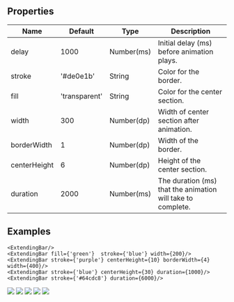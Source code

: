 
## Properties
Name                | Default                  |  Type      | Description
--------------------|--------------------------|------------|------------------------------------------------------------
delay               | 1000                     | Number(ms) | Initial delay (ms) before animation plays.
stroke              | '#de0e1b'                | String     | Color for the border.
fill                | 'transparent'            | String     | Color for the center section.
width               | 300                      | Number(dp) | Width of center section after animation.
borderWidth         | 1                        | Number(dp) | Width of the border.
centerHeight        | 6                        | Number(dp) | Height of the center section.
duration            | 2000                     | Number(ms) | The duration (ms) that the animation will take to complete.

## Examples
```
<ExtendingBar/>
<ExtendingBar fill={'green'}  stroke={'blue'} width={200}/>
<ExtendingBar stroke={'purple'} centerHeight={10} borderWidth={4} width={400}/>
<ExtendingBar stroke={'blue'} centerHeight={30} duration={1000}/>
<ExtendingBar stroke={'#64cdc8'} duration={6000}/>
```
![](https://github.com/Introvertuous/react_native_animated/blob/master/src/extending_bar/assets/center_1.gif?raw=true)
![](https://github.com/Introvertuous/react_native_animated/blob/master/src/extending_bar/assets/center_2.gif?raw=true)
![](https://github.com/Introvertuous/react_native_animated/blob/master/src/extending_bar/assets/center_3.gif?raw=true)
![](https://github.com/Introvertuous/react_native_animated/blob/master/src/extending_bar/assets/center_4.gif?raw=true)
![](https://github.com/Introvertuous/react_native_animated/blob/master/src/extending_bar/assets/center_5.gif?raw=true)
